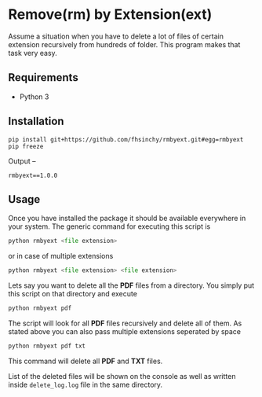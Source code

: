 # Remove(rm) by Extension(ext)

Assume a situation when you have to delete a lot of files of certain extension recursively from hundreds of folder. This program makes that task very easy.

## Requirements

* Python 3

## Installation

```shell
pip install git+https://github.com/fhsinchy/rmbyext.git#egg=rmbyext
pip freeze
```

Output &ndash;

```shell
rmbyext==1.0.0
```

## Usage

Once you have installed the package it should be available everywhere in your system. The generic command for executing this script is

```python
python rmbyext <file extension>
```

or in case of multiple extensions

```python
python rmbyext <file extension> <file extension>
```

Lets say you want to delete all the **PDF** files from a directory. You simply put this script on that directory and execute

```python
python rmbyext pdf
```

The script will look for all **PDF** files recursively and delete all of them. As stated above you can also pass multiple extensions seperated by space

```python
python rmbyext pdf txt
```

This command will delete all **PDF** and **TXT** files.

List of the deleted files will be shown on the console as well as written inside `delete_log.log` file in the same directory.
